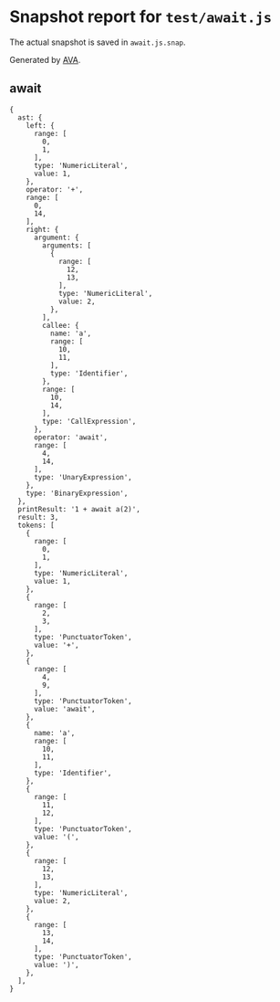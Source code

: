 # Snapshot report for `test/await.js`

The actual snapshot is saved in `await.js.snap`.

Generated by [AVA](https://ava.li).

## await

    {
      ast: {
        left: {
          range: [
            0,
            1,
          ],
          type: 'NumericLiteral',
          value: 1,
        },
        operator: '+',
        range: [
          0,
          14,
        ],
        right: {
          argument: {
            arguments: [
              {
                range: [
                  12,
                  13,
                ],
                type: 'NumericLiteral',
                value: 2,
              },
            ],
            callee: {
              name: 'a',
              range: [
                10,
                11,
              ],
              type: 'Identifier',
            },
            range: [
              10,
              14,
            ],
            type: 'CallExpression',
          },
          operator: 'await',
          range: [
            4,
            14,
          ],
          type: 'UnaryExpression',
        },
        type: 'BinaryExpression',
      },
      printResult: '1 + await a(2)',
      result: 3,
      tokens: [
        {
          range: [
            0,
            1,
          ],
          type: 'NumericLiteral',
          value: 1,
        },
        {
          range: [
            2,
            3,
          ],
          type: 'PunctuatorToken',
          value: '+',
        },
        {
          range: [
            4,
            9,
          ],
          type: 'PunctuatorToken',
          value: 'await',
        },
        {
          name: 'a',
          range: [
            10,
            11,
          ],
          type: 'Identifier',
        },
        {
          range: [
            11,
            12,
          ],
          type: 'PunctuatorToken',
          value: '(',
        },
        {
          range: [
            12,
            13,
          ],
          type: 'NumericLiteral',
          value: 2,
        },
        {
          range: [
            13,
            14,
          ],
          type: 'PunctuatorToken',
          value: ')',
        },
      ],
    }
